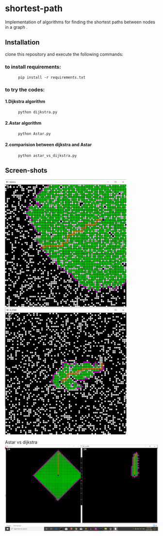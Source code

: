 # shortest-path
Implementation of algorithms for finding the shortest paths between nodes in a graph .

## Installation
clone this repository and execute the following commands:
   ### to install requirements:
          pip install -r requirements.txt 
   ### to try the codes:
   ####        1.Dijkstra algorithm
          python dijkstra.py
   ####        2.Astar algorithm
          python Astar.py
                 
   ####        2.comparision between dijkstra and Astar
          python astar_vs_dijkstra.py
                 
                 
## Screen-shots
<img src="./screenShots/dijkstra1.png" width="400"/> <img src="./screenShots/astar2.png" width="400"/>




Astar vs dijkstra
<img src="./screenShots/astardijkstra.png" width="800">




